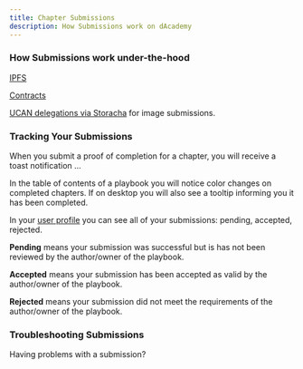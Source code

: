 ```yaml
---
title: Chapter Submissions
description: How Submissions work on dAcademy
---
```


### How Submissions work under-the-hood

[IPFS](stack/ipfs)

[Contracts](stack/smartcontracts)

[UCAN delegations via Storacha](/stack/ucan) for image submissions.

### Tracking Your Submissions

When you submit a proof of completion for a chapter, you will receive a toast notification ...

In the table of contents of a playbook you will notice color changes on completed chapters.  If on desktop you will also see a tooltip informing you it has been completed.

In your [user profile](/use/userprofiles) you can see all of your submissions: pending, accepted, rejected.

**Pending** means your submission was successful but is has not been reviewed by the author/owner of the playbook.

**Accepted** means your submission has been accepted as valid by the author/owner of the playbook.

**Rejected** means your submission did not meet the requirements of the author/owner of the playbook.

### Troubleshooting Submissions

Having problems with a submission?